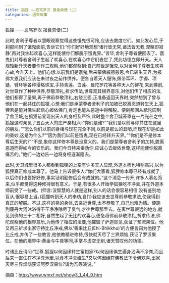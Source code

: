 ```yaml
---
title: 狐狸 ——恶骂罗汉 报食粪便（二）
categories: 因果故事
---
```


	   
狐狸 ——恶骂罗汉 报食粪便(二)

此时,舍利子尊者以慧眼观察觉得这些饿鬼很可怜,应该去救度它们。如此发心后,于刹那间到了饿鬼面前,告诉它们:“你们好好地观想‘诸行皆无常,诸法皆无我,涅槃即寂静’,再对我生起欢喜心,这样能使你们解脱于饿鬼界。”言毕,舍利子尊者便回去了。饿鬼们对尊者舍利子生起了欢喜心,在欢喜心中它们去世了,凭此功德立即升天。天人规矩新升天者要作作三观察,他们都观察到:自己前世是饿鬼,以对舍利子尊者生欢喜心故,今升天上。他们心想:以前我们是饿鬼,后来蒙佛威德慈恩,今已转生天界,为报佛大恩我们应该在未过夜之前作供养。便各自着天人服饰,佩带耳环、手镯、项链、臂环等各种璎珞珠宝,手持青莲、白莲、曼陀罗花等各种天人的鲜花,来到佛前,对世尊作了种种供养,恭敬顶礼,祈求传法,世尊观其根界意乐,对他们传了相应的法,他们都得了圣果,再于佛前恭敬顶礼,右绕三匝,正准备返回天界时,突然想到了曾与他们在一起共住的狐狸,心想:我们是承蒙尊者舍利子的加被已脱离恶道转生天上,狐狸若是能对佛生起信心皈依佛门,肯定也能从恶道中得解脱。便刹那间从祗陀园到了舍卫城,在狐狸前显现出天人的身相及严饰,此时整个舍卫城笼罩在一片光芒之中,狐狸这时亲见了五百天人的庄严身相,问:“你们是谁?”“我们是以前与你共住在这里的朋友。”“怎么你们以前的身相与现在完全不同,以前是那么的丑陋,而现在却是如此的美妙,这是为什么?”“因为我们以前是饿鬼,现在已经转升天界。”“你们是不是修本尊后生天的?”“不是,象你这样修本尊是没意义的。我们是蒙尊者舍利子的加持,脱离恶道而得如今的安乐的。我们今日特来奉劝你,应诚心去皈依世尊,这样能使你脱离痛苦的。”他们一边劝告一边将身相逐渐隐去。

此时,舍卫城里很多人都看到狐狸的上空有许多天人显现,外道本师也特别高兴,以为狐狸真正修成本尊了。他马上告诉很多人:“你们大家看,狐狸修本尊已经有成就了,以后你们也要好好修,事实证明勤修后会有成就的。”这个消息一传开,许多人慕名而来,似乎都觉得这种修持很有意义。于是,有很多人开始学狐狸吃不净粪,并在外道本师前受了一些戒。(师言:没智慧的人就是这样,别人的话会很容易相信,没有鉴别地盲从,很容易上当。)狐狸听到天人的奉劝,自忖:我应该去世尊前恭敬求法,使我得到真正的解脱。不过,这样的臭的身体,去亲近世尊,太不恭敬了,自己也难为情。便跑到康丹大河沐浴得干干净净除尽了臭气,才往世尊那里去。在离世尊很远的地方,就见到佛的三十二相好,自然生起了无比的欢喜心,便急趋佛前恭敬顶礼,祈求传法,佛陀观察他的根界意乐,为他传了相应的法要,他摧毁了萨迦耶见,获证了预流果位。他又再三祈求出家守持比丘净戒,佛以‘善来比丘(Ehi-Bhikkhu)’的方便言词为他授了比丘戒,并传了一些教言,他依教精进修持,很快就灭尽了三界烦恼,获证了罗汉果位。在他的境界中:黄金与牛粪等同,手掌与虚空无别,诸天赞叹他的功德。

时诸比丘请问:“世尊,狐狸以何因缘转生富裕家?以何因缘俱生遍身沾满不净粪,而且后来一直住在不净粪池里,以食不净粪维生?又以何因缘在佛教法下令佛欢喜,出家灭尽三界烦恼获证阿罗汉果位?请为吾等演说。”


摘自：http://www.wmxf.net/show3_1_44_9.htm
